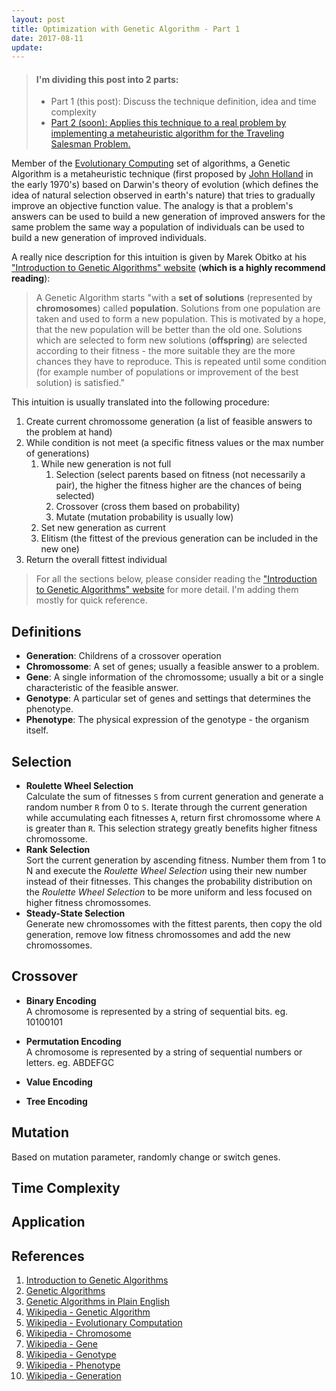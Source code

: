 ```yaml
---
layout: post
title: Optimization with Genetic Algorithm - Part 1
date: 2017-08-11
update:
---
```


> #### I'm dividing this post into 2 parts:
> - Part 1 (this post): Discuss the technique definition, idea and time complexity 
> - [Part 2 (soon): Applies this technique to a real problem by implementing a metaheuristic algorithm for the Traveling Salesman Problem.]()

Member of the [Evolutionary Computing](https://en.wikipedia.org/wiki/Evolutionary_computation) set of algorithms, a Genetic Algorithm is a metaheuristic technique (first proposed by [John Holland](https://pt.wikipedia.org/wiki/John_Henry_Holland) in the early 1970's) based on Darwin's theory of evolution (which defines the idea of natural selection observed in earth's nature) that tries to gradually improve an objective function value. The analogy is that a problem's answers can be used to build a new generation of improved answers for the same problem the same way a population of individuals can be used to build a new generation of improved individuals. 

A really nice description for this intuition is given by Marek Obitko at his ["Introduction to Genetic Algorithms" website](http://www.obitko.com/tutorials/genetic-algorithms/index.php) (**which is a highly recommend reading**):
> A Genetic Algorithm starts "with a **set of solutions** (represented by **chromosomes**) called **population**. Solutions from one population are taken and used to form a new population. This is motivated by a hope, that the new population will be better than the old one. Solutions which are selected to form new solutions (**offspring**) are selected according to their fitness - the more suitable they are the more chances they have to reproduce. This is repeated until some condition (for example number of populations or improvement of the best solution) is satisfied."

This intuition is usually translated into the following procedure:

1. Create current chromossome generation (a list of feasible answers to the problem at hand)
1. While condition is not meet (a specific fitness values or the max number of generations)
    1. While new generation is not full
        1. Selection (select parents based on fitness (not necessarily a pair), the higher the fitness higher are the chances of being selected)
        1. Crossover (cross them based on probability)
        1. Mutate (mutation probability is usually low)
    1. Set new generation as current
    1. Elitism (the fittest of the previous generation can be included in the new one)
1. Return the overall fittest individual

>For all the sections below, please consider reading the ["Introduction to Genetic Algorithms" website](http://www.obitko.com/tutorials/genetic-algorithms/index.php) for more detail. I'm adding them mostly for quick reference.

Definitions
---
- **Generation**: Childrens of a crossover operation
- **Chromossome**: A set of genes; usually a feasible answer to a problem.
- **Gene**: A single information of the chromossome; usually a bit or a single characteristic of the feasible answer.
- **Genotype**: A particular set of genes and settings that determines the phenotype.
- **Phenotype**: The physical expression of the genotype - the organism itself.

Selection
---
- **Roulette Wheel Selection**  
Calculate the sum of fitnesses <code>S</code> from current generation and generate a random number <code>R</code> from 0 to <code>S</code>. Iterate through the current generation while accumulating each fitnesses <code>A</code>, return first chromossome where <code>A</code> is greater than <code>R</code>. This selection strategy greatly benefits higher fitness chromossome.
- **Rank Selection**  
Sort the current generation by ascending fitness. Number them from 1 to N and execute the *Roulette Wheel Selection* using their new number instead of their fitnesses. This changes the probability distribution on the *Roulette Wheel Selection* to be more uniform and less focused on higher fitness chromossomes.
- **Steady-State Selection**  
Generate new chromossomes with the fittest parents, then copy the old generation, remove low fitness chromossomes and add the new chromossomes.

Crossover
---
- **Binary Encoding**  
A chromosome is represented by a string of sequential bits. eg. 10100101
- **Permutation Encoding**  
A chromosome is represented by a string of sequential numbers or letters. eg. ABDEFGC 
- **Value Encoding**  

- **Tree Encoding**  


Mutation
---
Based on mutation parameter, randomly change or switch genes.

Time Complexity
---


Application
---


References
---
1. [Introduction to Genetic Algorithms](http://www.obitko.com/tutorials/genetic-algorithms/index.php)
1. [Genetic Algorithms](https://www.doc.ic.ac.uk/~nd/surprise_96/journal/vol1/hmw/article1.html)
1. [Genetic Algorithms in Plain English](http://www.ai-junkie.com/ga/intro/gat1.html)
1. [Wikipedia - Genetic Algorithm](https://en.wikipedia.org/wiki/Genetic_algorithm)
1. [Wikipedia - Evolutionary Computation](https://en.wikipedia.org/wiki/Evolutionary_computation)
1. [Wikipedia - Chromosome](https://en.wikipedia.org/wiki/Chromosome)
1. [Wikipedia - Gene](https://en.wikipedia.org/wiki/Gene)
1. [Wikipedia - Genotype](https://en.wikipedia.org/wiki/Genotype)
1. [Wikipedia - Phenotype](https://en.wikipedia.org/wiki/Phenotype)
1. [Wikipedia - Generation](https://en.wikipedia.org/wiki/Generation)
